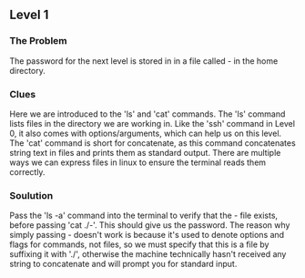 ## Level 1

### The Problem

The password for the next level is stored in in a file called -
in the home directory.

### Clues

Here we are introduced to the 'ls' and 'cat' commands. The 'ls' command
lists files in the directory we are working in. Like the 'ssh' command in
Level 0, it also comes with options/arguments, which can help us on this level. 
The 'cat' command is short for concatenate, as this command concatenates string 
text in files and prints them as standard output. There are multiple ways we can express 
files in linux to ensure the terminal reads them correctly.

### Soulution

Pass the 'ls -a' command into the terminal to verify that the - file exists, before passing 
'cat ./-'. This should give us the password. The reason why simply passing - doesn't work 
is because it's used to denote options and flags for commands, not files, so we must specify 
that this is a file by suffixing it with './', otherwise the machine technically hasn't received
any string to concatenate and will prompt you for standard input. 